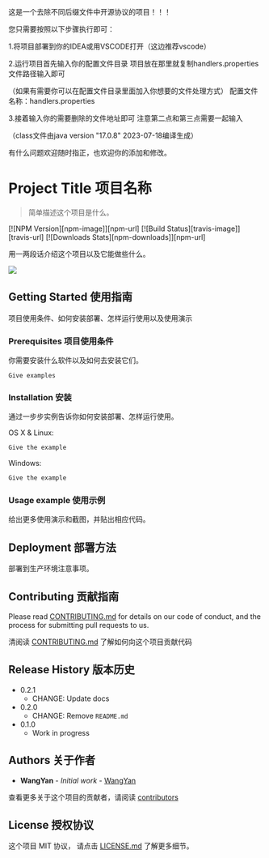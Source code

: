 这是一个去除不同后缀文件中开源协议的项目！！！

您只需要按照以下步骤执行即可：

1.将项目部署到你的IDEA或用VSCODE打开（这边推荐vscode）

2.运行项目首先输入你的配置文件目录
项目放在那里就复制handlers.properties文件路径输入即可

（如果有需要你可以在配置文件目录里面加入你想要的文件处理方式）
配置文件名称：handlers.properties

3.接着输入你的需要删除的文件地址即可
注意第二点和第三点需要一起输入

（class文件由java version "17.0.8" 2023-07-18编译生成）


有什么问题欢迎随时指正，也欢迎你的添加和修改。
# Project Title 项目名称

> 简单描述这个项目是什么。

[![NPM Version][npm-image]][npm-url]
[![Build Status][travis-image]][travis-url]
[![Downloads Stats][npm-downloads]][npm-url]

用一两段话介绍这个项目以及它能做些什么。

![](https://github.com/dbader/readme-template/raw/master/header.png)

## Getting Started 使用指南

项目使用条件、如何安装部署、怎样运行使用以及使用演示

### Prerequisites 项目使用条件

你需要安装什么软件以及如何去安装它们。

```
Give examples
```

### Installation 安装

通过一步步实例告诉你如何安装部署、怎样运行使用。

OS X & Linux:

```sh
Give the example
```

Windows:

```sh
Give the example
```

### Usage example 使用示例

给出更多使用演示和截图，并贴出相应代码。

## Deployment 部署方法

部署到生产环境注意事项。

## Contributing 贡献指南

Please read [CONTRIBUTING.md](#) for details on our code of conduct, and the process for submitting pull requests to us.

清阅读 [CONTRIBUTING.md](#) 了解如何向这个项目贡献代码

## Release History 版本历史

* 0.2.1
    * CHANGE: Update docs
* 0.2.0
    * CHANGE: Remove `README.md`
* 0.1.0
    * Work in progress

## Authors 关于作者

* **WangYan** - *Initial work* - [WangYan](https://wangyan.org)

查看更多关于这个项目的贡献者，请阅读 [contributors](#) 

## License 授权协议

这个项目 MIT 协议， 请点击 [LICENSE.md](LICENSE.md) 了解更多细节。
